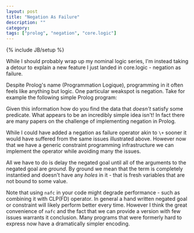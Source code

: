 ```yaml
---
layout: post
title: "Negation As Failure"
description: ""
category: 
tags: ["prolog", "negation", "core.logic"]
---
```

{% include JB/setup %}

While I should probably wrap up my nominal logic series, I'm instead
taking a detour to explain a new feature I just landed in core.logic -
negation as failure.

Despite Prolog's name (Programmation Logique), programming in it often
feels like anything but logic. One particular weakspot is
negation. Take for example the following simple Prolog program:

Given this information how do you find the data that *doesn't* satisfy
some predicate. What appears to be an incredibly simple idea isn't! In
fact there are many papers on the challenge of implementing negation
in Prolog.

While I could have added a negation as failure operator akin to `\+`
sooner it would have suffered from the same issues illustrated
above. However now that we have a generic constraint programming
infrastructure we can implement the operator while avoiding many the
issues.

All we have to do is delay the negated goal until all of the arguments
to the negated goal are *ground*. By ground we mean that the term is
completely instantied and doesn't have any *holes* in it - that is
fresh variables that are not bound to some value.

Note that using `nafc` in your code might degrade performance - such
as combining it with CLP(FD) operator. In general a hand written
negated goal or constraint will likely perform better every
time. However I think the great convenience of `nafc` and the fact
that we can provide a version with few issues warrants it
conclusion. Many programs that were formerly hard to express now have
a dramatically simpler encoding.
